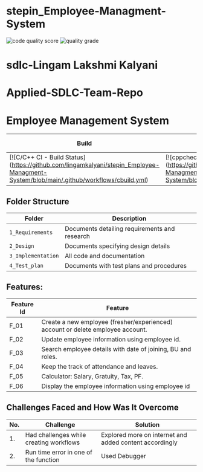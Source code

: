 # stepin_Employee-Managment-System
![code quality score](https://www.code-inspector.com/project/27769/score/svg)
![quality grade](https://www.code-inspector.com/project/27769/status/svg)

# sdlc-Lingam Lakshmi Kalyani
# Applied-SDLC-Team-Repo

# Employee Management System

Build | Code Quality | Unity | Git Inspector
------|----------|-------|--------------
[![C/C++ CI - Build Status] (https://github.com/lingamkalyani/stepin_Employee-Managment-System/blob/main/.github/workflows/cbuild.yml) | [![cppcheck-action] (https://github.com/lingamkalyani/stepin_Employee-Managment-System/blob/main/.github/workflows/cppcheck.yml) | [![CodeQuality Dynamic Code Analysis Valgrind] (https://github.com/lingamkalyani/stepin_Employee-Managment-System/blob/main/.github/workflows/dynamic_check.yml) | [![CI-Coverage]( https://github.com/lingamkalyani/stepin_Employee-Managment-System/blob/main/.github/workflows/coverage.yml) | [![Unit Testing – Unity] (https://github.com/lingamkalyani/stepin_Employee-Managment-System/blob/main/.github/workflows/unity.yml)| [![Contribution Check - Git Inspector] (https://github.com/lingamkalyani/stepin_Employee-Managment-System/blob/main/.github/workflows/gitinspector.yml)


## Folder Structure
Folder             | Description
-------------------| -----------------------------------------
`1_Requirements`   | Documents detailing requirements and research
`2_Design`         | Documents specifying design details
`3_Implementation` | All code and documentation
`4_Test_plan`      | Documents with test plans and procedures


## Features: 

| Feature Id | Feature |
| -----------|---------|
|F_01| Create a new employee (fresher/experienced) account or delete employee account. |
|F_02| Update employee information using employee id.  |
|F_03| Search employee details with date of joining, BU and roles.  |
|F_04| Keep the track of attendance and leaves. |
|F_05| Calculator: Salary, Gratuity, Tax, PF. |
|F_06| Display the employee information using employee id |


## Challenges Faced and How Was It Overcome

| No. | Challenge | Solution
|-----|-----------|--------
|1. | Had challenges while creating workflows  |  Explored more on internet and added content accordingly |
|2. | Run time error in one of the function | Used Debugger |



